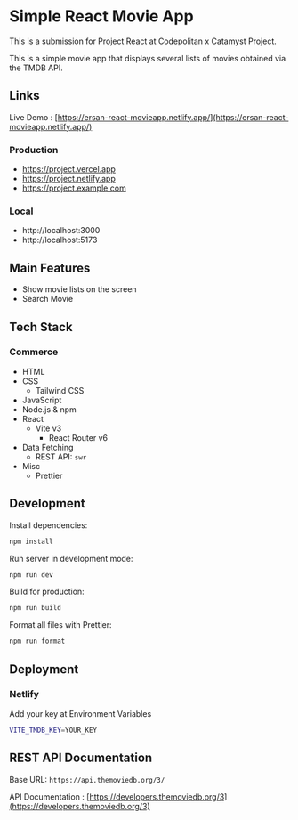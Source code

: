 # Simple React Movie App

This is a submission for Project React at Codepolitan x Catamyst Project.

This is a simple movie app that displays several lists of movies obtained via the TMDB API.

## Links

Live Demo : [https://ersan-react-movieapp.netlify.app/](https://ersan-react-movieapp.netlify.app/)

### Production

- https://project.vercel.app
- https://project.netlify.app
- https://project.example.com

### Local

- http://localhost:3000
- http://localhost:5173

## Main Features

- Show movie lists on the screen
- Search Movie

## Tech Stack

### Commerce

- HTML
- CSS
  - Tailwind CSS
- JavaScript
- Node.js & npm
- React
  - Vite v3
    - React Router v6
- Data Fetching
  - REST API: `swr`
- Misc
  - Prettier

## Development

Install dependencies:

```sh
npm install
```

Run server in development mode:

```sh
npm run dev
```

Build for production:

```sh
npm run build
```

Format all files with Prettier:

```sh
npm run format
```

## Deployment

### Netlify

Add your key at Environment Variables

```sh
VITE_TMDB_KEY=YOUR_KEY
```

## REST API Documentation

Base URL: `https://api.themoviedb.org/3/`

API Documentation : [https://developers.themoviedb.org/3](https://developers.themoviedb.org/3)
